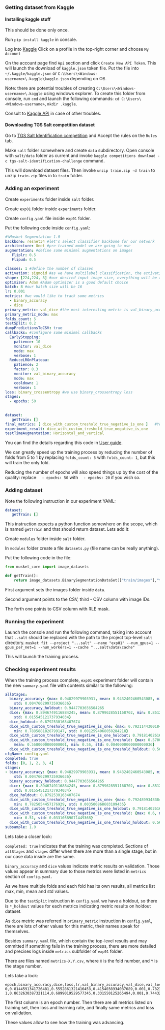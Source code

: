 ### Getting dataset from Kaggle
#### Installing kaggle stuff 
This should be done only once.

Run `pip install kaggle` in console.

Log into [Kaggle](https://www.kaggle.com)
Click on a profile in the top-right corner and choose `My Account`

On the account page find `Api` section and click `Create New API Token`. 
This will launch the download of `kaggle.json` token file.
Put the file into `~/.kaggle/kaggle.json` or `C:\Users\<Windows-username>\.kaggle\kaggle.json` depending on OS.

Note: there are potential troubles of creating `C:\Users\<Windows-username>\.kaggle` using windows explorer. 
To create this folder from console, run `cmd` and launch the following commands:
`cd C:\Users\<Windows-username>`, `mkdir .kaggle`.

Consult to [Kaggle API](https://github.com/Kaggle/kaggle-api) in case of other troubles.

#### Downloading TGS Salt competition dataset

Go to [TGS Salt Identification competition](https://www.kaggle.com/c/tgs-salt-identification-challenge/rules) and Accept the rules on the `Rules` tab.

Make `salt` folder somewhere and create `data` subdirectory. Open console with `salt/data` folder as current 
and invoke `kaggle competitions download -c tgs-salt-identification-challenge` command.

This will download dataset files.
Then invoke `unzip train.zip -d train` to unzip `train.zip` files in to `train` folder.

### Adding an experiment

Create `experiments` folder inside `salt` folder.

Create `exp01` folder inside `experiments` folder.

Create `config.yaml` file inside `exp01` folder.

Put the following code inside `config.yaml`:

```yaml
#%Musket Segmentation 1.0
backbone: resnet34 #let's select classifier backbone for our network 
architecture: Unet #pre-trained model we are going to use
augmentation: #define some minimal augmentations on images
   Fliplr: 0.5
   Flipud: 0.5

classes: 1 #define the number of classes
activation: sigmoid #as we have multilabel classification, the activation for last layer is sigmoid
shape: [224,224, 3] #our desired input image size, everything will be resized to fit
optimizer: Adam #Adam optimizer is a good default choice
batch: 8 #our batch size will be 16
lr: 0.001 
metrics: #we would like to track some metrics
  - binary_accuracy
  - dice
primary_metric: val_dice #the most interesting metric is val_binary_accuracy
primary_metric_mode: max
folds_count: 5
testSplit: 0.2
dumpPredictionsToCSV: true
callbacks: #configure some minimal callbacks
  EarlyStopping:
    patience: 10
    monitor: val_dice
    mode: max
    verbose: 1
  ReduceLROnPlateau:
    patience: 2
    factor: 0.3
    monitor: val_binary_accuracy
    mode: max
    cooldown: 1
    verbose: 1
loss: binary_crossentropy #we use binary_crossentropy loss
stages:
  - epochs: 50
    
    
dataset:
   getTrain: []
final_metrics: [ dice_with_custom_treshold_true_negative_is_one ]   #You may use more then one metric here
experiment_result: dice_with_custom_treshold_true_negative_is_one     
testTimeAugmentation: Horizontal_and_vertical
```

You can find the details regarding this code in [User guide](index.md#general-train-properties).

We can greatly speed up the training process by reducing the 
number of folds from 5 to 1 by replacing `folds_count: 5` with 
`folds_count: 1`, but this will train the only fold.

Reducing the number of epochs will also speed things up by the cost of 
the quality: replace `  - epochs: 50` with `  - epochs: 20` if you wish so.

### Adding dataset

Note the following instruction in our experiment YAML:

```yaml
dataset:
   getTrain: []
``` 

This instruction expects a python function somewhere on the scope, which is named
`getTrain` and that should return dataset. Lets add it:

Create `modules` folder inside `salt` folder.

In `modules` folder create a file `datasets.py` (file name can be really anything).

Put the following code in the file:

```python
from musket_core import image_datasets

def getTrain():
    return image_datasets.BinarySegmentationDataSet(["train/images"],"train.csv","id","rle_mask")
```

First argument sets the images folder inside `data`.

Second argument points to the CSV, third - CSV column with image IDs.

The forth one points to CSV column with RLE mask.

### Running the experiment

Launch the console and run the following command, taking into account
that `..salt` should be replaced with the path to the project top-level
`salt` directory.
`musket fit --project "...salt" --name "exp01" --num_gpus=1 --gpus_per_net=1 --num_workers=1 --cache "...salt\data\cache"`

This will launch the training process.

### Checking experiment results

When the training process complete, `exp01` experiment folder will contain the 
new `summary.yaml` file with contents similar to the following:

```yaml
allStages:
  binary_accuracy: {max: 0.94829979903931, mean: 0.9432402460543085, min: 0.9348129166258212,
    std: 0.004766299735936636}
  binary_accuracy_holdout: 0.9447703656504265
  dice: {max: 0.8946749116884245, mean: 0.8799628551168702, min: 0.8512279018375117,
    std: 0.015545121737934034}
  dice_holdout: 0.8792530163407674
  dice_with_custom_treshold_true_negative_is_one: {max: 0.7921144300184988, mean: 0.7906020228394381,
    min: 0.7885881826799147, std: 0.0012594068050284218}
  dice_with_custom_treshold_true_negative_is_one_holdout: 0.7918140261625017
  dice_with_custom_treshold_true_negative_is_one_treshold: {max: 0.5700000000000001,
    mean: 0.5680000000000001, min: 0.56, std: 0.0040000000000000036}
  dice_with_custom_treshold_true_negative_is_one_treshold_holdout: 0.56
cfgName: config.yaml
completed: true
folds: [0, 1, 2, 3, 4]
stages:
- binary_accuracy: {max: 0.94829979903931, mean: 0.9432402460543085, min: 0.9348129166258212,
    std: 0.004766299735936636}
  binary_accuracy_holdout: 0.9447703656504265
  dice: {max: 0.8946749116884245, mean: 0.8799628551168702, min: 0.8512279018375117,
    std: 0.015545121737934034}
  dice_holdout: 0.8792530163407674
  dice_with_custom_treshold_true_negative_is_one: {max: 0.7924899348384953, mean: 0.7882949615678969,
    min: 0.7825054457176929, std: 0.003500868603109435}
  dice_with_custom_treshold_true_negative_is_one_holdout: 0.7918140261625017
  dice_with_custom_treshold_true_negative_is_one_treshold: {max: 0.6, mean: 0.5680000000000001,
    min: 0.51, std: 0.03310589071449368}
  dice_with_custom_treshold_true_negative_is_one_treshold_holdout: 0.56
subsample: 1.0

```

Lets take a closer look:

`completed: true` indicates that the training was completed.
Sections of `allStages` and `stages` differ when 
there are more than a single stage, but in our case data inside are the same.

`binary_accuracy` and `dice` values indicate metric results on validation.
Those values appear in summary due to those metrics were listed in `metrics`
section of `config.yaml`.

As we have multiple folds and each fold has its own results, all metrics list
max, min, mean and std values.

Due to the `testSplit` instruction in `config.yaml` we have a holdout,
so there is `*_holdout` values for each metrics indicating metric results
on holdout dataset.

As `dice` metric was referred in `primary_metric` instruction in `config.yaml`,
there are lots of other values for this metric, their names speak for themselves.

Besides `summary.yaml` file, which contain the top-level results and
may ommitted if something fails in the training process, there are more
detailed and precises logs inside `metrics` subfolder of `exp01` folder.

There are files named `metrics-X.Y.csv`, where `X` is the fold number, 
and `Y` is the stage number.

Lets take a look:
```csv
epoch,binary_accuracy,dice,loss,lr,val_binary_accuracy,val_dice,val_loss
0,0.8144591341726481,0.5552861321416458,0.4154038934037089,0.001,0.7323275666683913,0.026507374974244158,0.7329991146922111
1,0.8632630387321114,0.6899019529577345,0.331550125265494,0.001,0.7443207234144211,0.012612525901568005,0.5845782220363617
``` 

The first column is an epoch number.
Then there are all metrics listed on training set, then loss and learning rate, and finally same metrics and loss on validation.

These values allow to see how the training was advancing.
